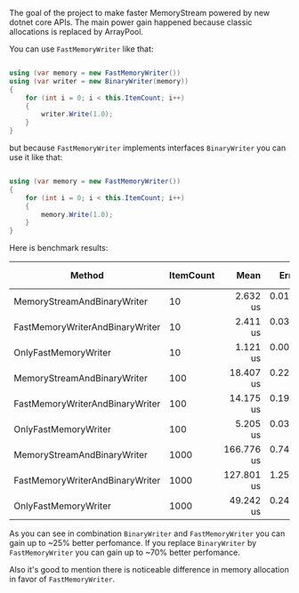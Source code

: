 The goal of the project to make faster MemoryStream powered by new dotnet core APIs. The main power gain happened because classic allocations is replaced by ArrayPool.

You can use  ``` FastMemoryWriter ``` like that:

``` cs

using (var memory = new FastMemoryWriter())
using (var writer = new BinaryWriter(memory))
{
    for (int i = 0; i < this.ItemCount; i++)
    {
        writer.Write(1.0);
    }
}

```

but because ``` FastMemoryWriter ``` implements interfaces ``` BinaryWriter ``` you can use it like that:

``` cs

using (var memory = new FastMemoryWriter())
{
    for (int i = 0; i < this.ItemCount; i++)
    {
        memory.Write(1.0);
    }
}

```

Here is benchmark results:

|                          Method | ItemCount |       Mean |     Error |    StdDev |   Gen 0 | Gen 1 | Gen 2 | Allocated |
|-------------------------------- |---------- |-----------:|----------:|----------:|--------:|------:|------:|----------:|
|     MemoryStreamAndBinaryWriter |        10 |   2.632 us | 0.0116 us | 0.0109 us |  1.4648 |     - |     - |   6.02 KB |
| FastMemoryWriterAndBinaryWriter |        10 |   2.411 us | 0.0347 us | 0.0341 us |  0.8011 |     - |     - |   3.28 KB |
|            OnlyFastMemoryWriter |        10 |   1.121 us | 0.0061 us | 0.0054 us |  0.4177 |     - |     - |   1.72 KB |
|     MemoryStreamAndBinaryWriter |       100 |  18.407 us | 0.2236 us | 0.1867 us |  6.9580 |     - |     - |  28.52 KB |
| FastMemoryWriterAndBinaryWriter |       100 |  14.175 us | 0.1982 us | 0.1757 us |  2.5024 |     - |     - |  10.31 KB |
|            OnlyFastMemoryWriter |       100 |   5.205 us | 0.0373 us | 0.0311 us |  2.1286 |     - |     - |   8.75 KB |
|     MemoryStreamAndBinaryWriter |      1000 | 166.776 us | 0.7487 us | 0.6637 us | 58.3496 |     - |     - | 239.53 KB |
| FastMemoryWriterAndBinaryWriter |      1000 | 127.801 us | 1.2563 us | 1.1751 us | 19.5313 |     - |     - |  80.63 KB |
|            OnlyFastMemoryWriter |      1000 |  49.242 us | 0.2441 us | 0.2284 us | 19.2261 |     - |     - |  79.06 KB |

As you can see in combination ``` BinaryWriter ``` and ``` FastMemoryWriter ``` you can gain up to ~25% better perfomance.
If you replace ``` BinaryWriter ``` by ``` FastMemoryWriter ``` you can gain up to ~70% better perfomance.

Also it's good to mention there is noticeable difference in memory allocation in favor of ``` FastMemoryWriter ```.